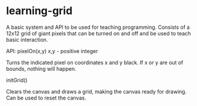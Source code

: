 # learning-grid
A basic system and API to be used for teaching programming. Consists of a 12x12 grid of giant pixels that can be turned on and off and be used to teach basic interaction.

API:
pixelOn(x,y)
x,y - positive integer

Turns the indicated pixel on coordinates x and y black. If x or y are out of bounds, nothing will happen.


initGrid()

Clears the canvas and draws a grid, making the canvas ready for drawing. Can be used to reset the canvas.